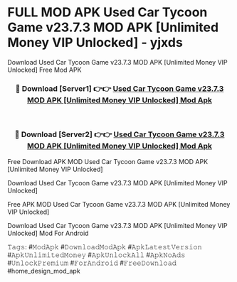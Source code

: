 # FULL MOD APK Used Car Tycoon Game v23.7.3 MOD APK [Unlimited Money VIP Unlocked] - yjxds
Download Used Car Tycoon Game v23.7.3 MOD APK [Unlimited Money VIP Unlocked] Free Mod APK

<div align="center">
<h3>🔴 Download [Server1] 👉👉 <a href="https://apk-comot.site?title=Used_Car_Tycoon_Game_v23.7.3_MOD_APK_[Unlimited_Money_VIP_Unlocked]">Used Car Tycoon Game v23.7.3 MOD APK [Unlimited Money VIP Unlocked] Mod Apk</a></h3><br>

<h3>🔴 Download [Server2] 👉👉 <a href="https://apk-comot.site?title=Used_Car_Tycoon_Game_v23.7.3_MOD_APK_[Unlimited_Money_VIP_Unlocked]">Used Car Tycoon Game v23.7.3 MOD APK [Unlimited Money VIP Unlocked] Mod Apk</a></h3>
</div>


Free Download APK MOD Used Car Tycoon Game v23.7.3 MOD APK [Unlimited Money VIP Unlocked]

Download Used Car Tycoon Game v23.7.3 MOD APK [Unlimited Money VIP Unlocked] 

Free APK MOD Used Car Tycoon Game v23.7.3 MOD APK [Unlimited Money VIP Unlocked] 

Download Used Car Tycoon Game v23.7.3 MOD APK [Unlimited Money VIP Unlocked] Mod For Android

𝚃𝚊𝚐𝚜: #𝙼𝚘𝚍𝙰𝚙𝚔 #𝙳𝚘𝚠𝚗𝚕𝚘𝚊𝚍𝙼𝚘𝚍𝙰𝚙𝚔 #𝙰𝚙𝚔𝙻𝚊𝚝𝚎𝚜𝚝𝚅𝚎𝚛𝚜𝚒𝚘𝚗 #𝙰𝚙𝚔𝚄𝚗𝚕𝚒𝚖𝚒𝚝𝚎𝚍𝙼𝚘𝚗𝚎𝚢 #𝙰𝚙𝚔𝚄𝚗𝚕𝚘𝚌𝚔𝙰𝚕𝚕 #𝙰𝚙𝚔𝙽𝚘𝙰𝚍𝚜 #𝚄𝚗𝚕𝚘𝚌𝚔𝙿𝚛𝚎𝚖𝚒𝚞𝚖 #𝙵𝚘𝚛𝙰𝚗𝚍𝚛𝚘𝚒𝚍 #𝙵𝚛𝚎𝚎𝙳𝚘𝚠𝚗𝚕𝚘𝚊𝚍 #home_design_mod_apk